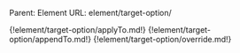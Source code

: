 Parent: Element
URL: element/target-option/

{!element/target-option/applyTo.md!}
{!element/target-option/appendTo.md!}
{!element/target-option/override.md!}


